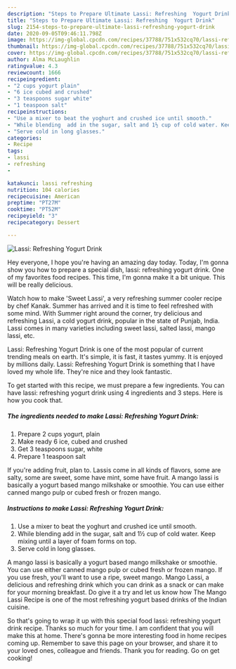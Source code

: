 ```yaml
---
description: "Steps to Prepare Ultimate Lassi: Refreshing  Yogurt Drink"
title: "Steps to Prepare Ultimate Lassi: Refreshing  Yogurt Drink"
slug: 2154-steps-to-prepare-ultimate-lassi-refreshing-yogurt-drink
date: 2020-09-05T09:46:11.798Z
image: https://img-global.cpcdn.com/recipes/37788/751x532cq70/lassi-refreshing-yogurt-drink-recipe-main-photo.jpg
thumbnail: https://img-global.cpcdn.com/recipes/37788/751x532cq70/lassi-refreshing-yogurt-drink-recipe-main-photo.jpg
cover: https://img-global.cpcdn.com/recipes/37788/751x532cq70/lassi-refreshing-yogurt-drink-recipe-main-photo.jpg
author: Alma McLaughlin
ratingvalue: 4.3
reviewcount: 1666
recipeingredient:
- "2 cups yogurt plain"
- "6 ice cubed and crushed"
- "3 teaspoons sugar white"
- "1 teaspoon salt"
recipeinstructions:
- "Use a mixer to beat the yoghurt and crushed ice until smooth."
- "While blending  add in the sugar, salt and 1½ cup of cold water. Keep mixing until a layer of foam forms on top."
- "Serve cold in long glasses."
categories:
- Recipe
tags:
- lassi
- refreshing
- 

katakunci: lassi refreshing  
nutrition: 104 calories
recipecuisine: American
preptime: "PT27M"
cooktime: "PT52M"
recipeyield: "3"
recipecategory: Dessert

---
```



![Lassi: Refreshing  Yogurt Drink](https://img-global.cpcdn.com/recipes/37788/751x532cq70/lassi-refreshing-yogurt-drink-recipe-main-photo.jpg)

Hey everyone, I hope you're having an amazing day today. Today, I'm gonna show you how to prepare a special dish, lassi: refreshing  yogurt drink. One of my favorites food recipes. This time, I'm gonna make it a bit unique. This will be really delicious.

Watch how to make &#39;Sweet Lassi&#39;, a very refreshing summer cooler recipe by chef Kanak. Summer has arrived and it is time to feel refreshed with some mind. With Summer right around the corner, try delicious and refreshing Lassi, a cold yogurt drink, popular in the state of Punjab, India. Lassi comes in many varieties including sweet lassi, salted lassi, mango lassi, etc.

Lassi: Refreshing  Yogurt Drink is one of the most popular of current trending meals on earth. It's simple, it is fast, it tastes yummy. It is enjoyed by millions daily. Lassi: Refreshing  Yogurt Drink is something that I have loved my whole life. They're nice and they look fantastic.


To get started with this recipe, we must prepare a few ingredients. You can have lassi: refreshing  yogurt drink using 4 ingredients and 3 steps. Here is how you cook that.

<!--inarticleads1-->

##### The ingredients needed to make Lassi: Refreshing  Yogurt Drink:

1. Prepare 2 cups yogurt, plain
1. Make ready 6 ice, cubed and crushed
1. Get 3 teaspoons sugar, white
1. Prepare 1 teaspoon salt


If you&#39;re adding fruit, plan to. Lassis come in all kinds of flavors, some are salty, some are sweet, some have mint, some have fruit. A mango lassi is basically a yogurt based mango milkshake or smoothie. You can use either canned mango pulp or cubed fresh or frozen mango. 

<!--inarticleads2-->

##### Instructions to make Lassi: Refreshing  Yogurt Drink:

1. Use a mixer to beat the yoghurt and crushed ice until smooth.
1. While blending  add in the sugar, salt and 1½ cup of cold water. Keep mixing until a layer of foam forms on top.
1. Serve cold in long glasses.


A mango lassi is basically a yogurt based mango milkshake or smoothie. You can use either canned mango pulp or cubed fresh or frozen mango. If you use fresh, you&#39;ll want to use a ripe, sweet mango. Mango Lassi, a delicious and refreshing drink which you can drink as a snack or can make for your morning breakfast. Do give it a try and let us know how The Mango Lassi Recipe is one of the most refreshing yogurt based drinks of the Indian cuisine. 

So that's going to wrap it up with this special food lassi: refreshing  yogurt drink recipe. Thanks so much for your time. I am confident that you will make this at home. There's gonna be more interesting food in home recipes coming up. Remember to save this page on your browser, and share it to your loved ones, colleague and friends. Thank you for reading. Go on get cooking!
